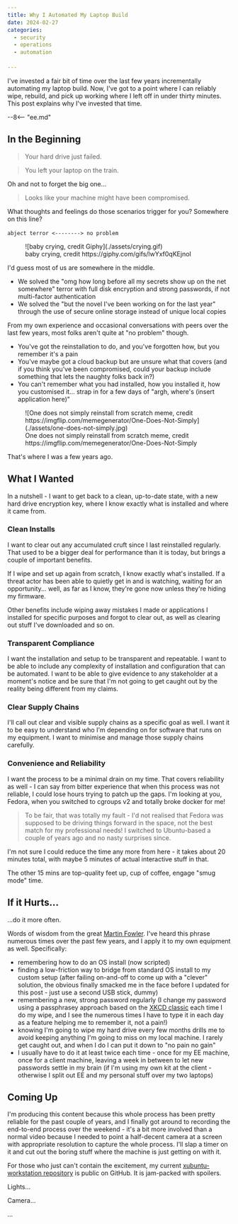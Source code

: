 ```yaml
---
title: Why I Automated My Laptop Build
date: 2024-02-27
categories:
  - security
  - operations
  - automation

---
```


I've invested a fair bit of time over the last few years incrementally automating my laptop build.
Now, I've got to a point where I can reliably wipe, rebuild, and pick up working where I left off in under thirty minutes.
This post explains why I've invested that time.

--8<-- "ee.md"

<!-- more -->

## In the Beginning

> Your hard drive just failed.

> You left your laptop on the train.

Oh and not to forget the big one...

> Looks like your machine might have been compromised.

What thoughts and feelings do those scenarios trigger for you? Somewhere on this line?

`abject terror <--------> no problem`

<figure markdown="span">
  ![baby crying, credit Giphy](./assets/crying.gif)
  <figcaption>baby crying, credit https://giphy.com/gifs/lwYxf0qKEjnoI</figcaption>
</figure>

I'd guess most of us are somewhere in the middle.

- We solved the "omg how long before all my secrets show up on the net somewhere" terror with full disk encryption and strong passwords, if not multi-factor authentication
- We solved the "but the novel I've been working on for the last year" through the use of secure online storage instead of unique local copies

From my own experience and occasional conversations with peers over the last few years, most folks aren't quite at "no problem" though. 

- You've got the reinstallation to do, and you've forgotten how, but you remember it's a pain
- You've maybe got a cloud backup but are unsure what that covers (and if you think you've been compromised, could your backup include something that lets the naughty folks back in?)
- You can't remember what you had installed, how you installed it, how you customised it... strap in for a few days of "argh, where's (insert application here)"

<figure markdown="span">
  ![One does not simply reinstall from scratch meme, credit https://imgflip.com/memegenerator/One-Does-Not-Simply](./assets/one-does-not-simply.jpg)
  <figcaption>One does not simply reinstall from scratch meme, credit https://imgflip.com/memegenerator/One-Does-Not-Simply</figcaption>
</figure>

That's where I was a few years ago.

## What I Wanted

In a nutshell - I want to get back to a clean, up-to-date state, with a new hard drive encryption key, where I know exactly what is installed and where it came from.

### Clean Installs

I want to clear out any accumulated cruft since I last reinstalled regularly. That used to be a bigger deal for performance than it is today, but brings a couple of important benefits.

If I wipe and set up again from scratch, I know exactly what's installed. If a threat actor has been able to quietly get in and is watching, waiting for an opportunity... well, as far as I know, they're gone now unless they're hiding my firmware.

Other benefits include wiping away mistakes I made or applications I installed for specific purposes and forgot to clear out, as well as clearing out stuff I've downloaded and so on.

### Transparent Compliance

I want the installation and setup to be transparent and repeatable. I want to be able to include any complexity of installation and configuration that can be automated. I want to be able to give evidence to any stakeholder at a moment's notice and be sure that I'm not going to get caught out by the reality being different from my claims.

### Clear Supply Chains

I'll call out clear and visible supply chains as a specific goal as well. I want it to be easy to understand who I'm depending on for software that runs on my equipment. I want to minimise and manage those supply chains carefully.

### Convenience and Reliability

I want the process to be a minimal drain on my time. That covers reliability as well - I can say from bitter experience that when this process was not reliable, I could lose hours trying to patch up the gaps. I'm looking at you, Fedora, when you switched to cgroups v2 and totally broke docker for me!

> To be fair, that was totally my fault - I'd not realised that Fedora was supposed to be driving things forward in the space, not the best match for my professional needs! I switched to Ubuntu-based a couple of years ago and no nasty surprises since.

I'm not sure I could reduce the time any more from here - it takes about 20 minutes total, with maybe 5 minutes of actual interactive stuff in that.

The other 15 mins are top-quality feet up, cup of coffee, engage "smug mode" time.

## If it Hurts...

...do it more often.

Words of wisdom from the great [Martin Fowler](https://martinfowler.com/bliki/FrequencyReducesDifficulty.html). I've heard this phrase numerous times over the past few years, and I apply it to my own equipment as well. Specifically:

- remembering how to do an OS install (now scripted)
- finding a low-friction way to bridge from standard OS install to my custom setup (after failing on-and-off to come up with a "clever" solution, the obvious finally smacked me in the face before I updated for this post - just use a second USB stick, dummy)
- remembering a new, strong password regularly (I change my password using a passphrasey approach based on the [XKCD classic](https://xkcd.com/936/) each time I do my wipe, and I see the numerous times I have to type it in each day as a feature helping me to remember it, not a pain!)
- knowing I'm going to wipe my hard drive every few months drills me to avoid keeping anything I'm going to miss on my local machine. I rarely get caught out, and when I do I can put it down to "no pain no gain"
- I usually have to do it at least twice each time - once for my EE machine, once for a client machine, leaving a week in between to let new passwords settle in my brain (if I'm using my own kit at the client - otherwise I split out EE and my personal stuff over my two laptops)

## Coming Up

I'm producing this content because this whole process has been pretty reliable for the past couple of years, and I finally got around to recording the end-to-end process over the weekend - it's a bit more involved than a normal video because I needed to point a half-decent camera at a screen with appropriate resolution to capture the whole process. I'll slap a timer on it and cut out the boring stuff where the machine is just getting on with it.

For those who just can't contain the excitement, my current [xubuntu-workstation repository](https://github.com/brabster/xubuntu-workstation) is public on GitHub. It is jam-packed with spoilers.

Lights...

Camera...

...